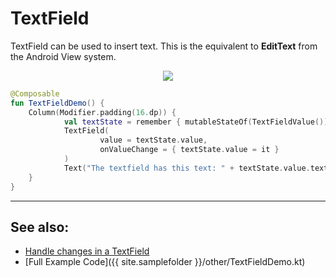 <!---
This is the API of version 1.1.0
-->
# TextField

TextField can be used to insert text. This is the equivalent to **EditText** from the Android View system.

<p align="center">
  <img src ="{{ site.images }}/material/textfield/textfield.png"  />
</p>

```kotlin
@Composable
fun TextFieldDemo() {
    Column(Modifier.padding(16.dp)) {
            val textState = remember { mutableStateOf(TextFieldValue()) }
            TextField(
                    value = textState.value,
                    onValueChange = { textState.value = it }
            )
            Text("The textfield has this text: " + textState.value.text)
    }
}
```

-------------
## See also:
* [Handle changes in a TextField](https://foso.github.io/Jetpack-Compose-Playground/cookbook/textfield_changes/)
* [Full Example Code]({{ site.samplefolder }}/other/TextFieldDemo.kt)
